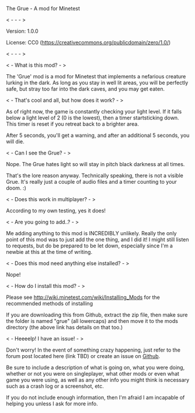 The Grue - A mod for Minetest

< - - - >

Version: 1.0.0

License: CC0 (https://creativecommons.org/publicdomain/zero/1.0/)

< - - - >

< - What is this mod? - >

The 'Grue' mod is a mod for Minetest that implements a nefarious creature lurking in the dark. As long as you stay in well lit areas, you will be perfectly safe, but stray too far into the dark caves, and you may get eaten.



< - That's cool and all, but how does it work? - >

As of right now, the game is constantly checking your light level. If it falls below a light level of 2 (0 is the lowest), then a timer startsticking down. This timer is reset if you retreat back to a brighter area.

After 5 seconds, you'll get a warning, and after an additional 5 seconds, you will die.



< - Can I see the Grue? - >

Nope. The Grue hates light so will stay in pitch black darkness at all times.

That's the lore reason anyway. Technically speaking, there is not a visible Grue. It's really just a couple of audio files and a timer counting to your doom. :)



< - Does this work in multiplayer? - >

According to my own testing, yes it does!



< - Are you going to add..? - >

Me adding anything to this mod is INCREDIBLY unlikely. Really the only point of this mod was to just add the one thing, and I did it! I might still listen to requests, but do be prepared to be let down, especially since I'm a newbie at this at the time of writing.



< - Does this mod need anything else installed? - >

Nope!



< - How do I install this mod? - >

Please see http://wiki.minetest.com/wiki/Installing_Mods for the recommended methods of installing

If you are downloading this from Github, extract the zip file, then make sure the folder is named "grue" (all lowercaps) and then move it to the mods directory (the above link has details on that too.)



< - Heeeelp! I have an issue! - >

Don't worry! In the event of something crazy happening, just refer to the forum post located here (link TBD) or create an issue on [Github](https://github.com/Majozoe/Minetest-Gruemod/issues).

Be sure to include a description of what is going on, what you were doing, whether or not you were on singleplayer, what other mods or even what game you were using, as well as any other info you might think is necessary such as a crash log or a screenshot, etc. 

If you do not include enough information, then I'm afraid I am incapable of helping you unless I ask for more info.
